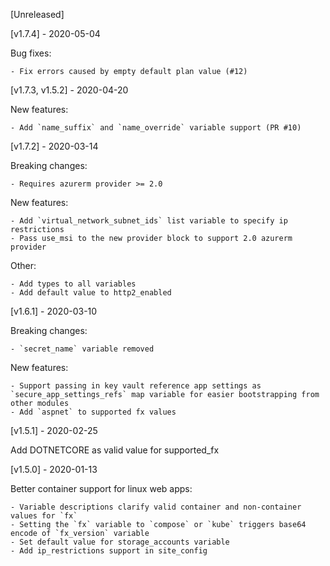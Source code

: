 [Unreleased]

[v1.7.4] - 2020-05-04

Bug fixes:

    - Fix errors caused by empty default plan value (#12)

[v1.7.3, v1.5.2] - 2020-04-20

New features:

    - Add `name_suffix` and `name_override` variable support (PR #10)

[v1.7.2] - 2020-03-14

Breaking changes:

    - Requires azurerm provider >= 2.0

New features:

    - Add `virtual_network_subnet_ids` list variable to specify ip restrictions
    - Pass use_msi to the new provider block to support 2.0 azurerm provider

Other:

    - Add types to all variables
    - Add default value to http2_enabled

[v1.6.1] - 2020-03-10

Breaking changes:

    - `secret_name` variable removed

New features:

    - Support passing in key vault reference app settings as `secure_app_settings_refs` map variable for easier bootstrapping from other modules
    - Add `aspnet` to supported fx values

[v1.5.1] - 2020-02-25

Add DOTNETCORE as valid value for supported_fx

[v1.5.0] - 2020-01-13

Better container support for linux web apps:

    - Variable descriptions clarify valid container and non-container values for `fx` 
    - Setting the `fx` variable to `compose` or `kube` triggers base64 encode of `fx_version` variable
    - Set default value for storage_accounts variable 
    - Add ip_restrictions support in site_config
